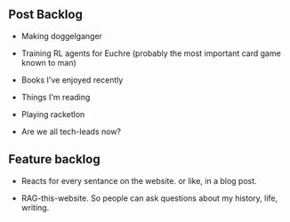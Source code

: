 ## Post Backlog

* Making doggelganger

* Training RL agents for Euchre (probably the most important card game known to man)

* Books I've enjoyed recently
* Things I'm reading

* Playing racketlon

* Are we all tech-leads now?

## Feature backlog

* Reacts for every sentance on the website. or like, in a blog post.

* RAG-this-website. So people can ask questions about my history, life, writing.